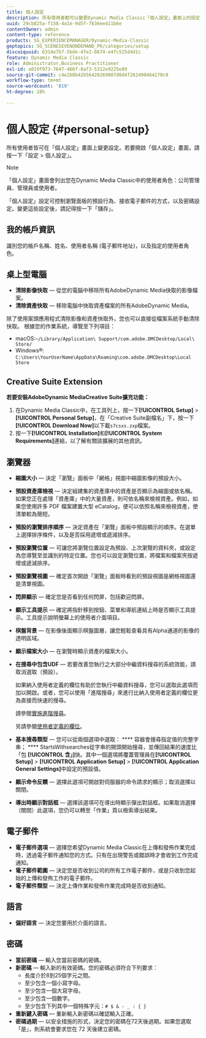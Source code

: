 ```yaml
---
title: 個人設定
description: 所有使用者都可以變更Dynamic Media Classic「個人設定」畫面上的設定。
uuid: 29cb825a-f158-4a1e-9d5f-7636ee411b6e
contentOwner: admin
content-type: reference
products: SG_EXPERIENCEMANAGER/Dynamic-Media-Classic
geptopics: SG_SCENESEVENONDEMAND_PK/categories/setup
discoiquuid: 6314e7b7-5bde-4fe2-8674-e4fc525d4d1c
feature: Dynamic Media Classic
role: Administrator,Business Practitioner
exl-id: a019f973-7647-466f-8af3-5312e9225e89
source-git-commit: c4e2b8b42b56420269087d0d4f262490464270c0
workflow-type: tm+mt
source-wordcount: '819'
ht-degree: 28%

---
```


# 個人設定 {#personal-setup}

所有使用者皆可在「個人設定」畫面上變更設定。若要開啟「個人設定」畫面，請按一下「設定 > 個人設定」。

>[!NOTE]
>
>「個人設定」畫面會列出您在Dynamic Media Classic中的使用者角色：公司管理員、管理員或使用者。

「個人設定」設定可控制瀏覽面板的預設行為、接收電子郵件的方式，以及密碼設定。變更這些設定後，請記得按一下「儲存」。

## 我的帳戶資訊

識別您的帳戶名稱、姓名、使用者名稱 (電子郵件地址)，以及指定的使用者角色。

## 桌上型電腦

* **清除影像快取**  — 從您的電腦中移除所有AdobeDynamic Media快取的影像檔案。
* **清除資產快取**  — 移除電腦中快取資產檔案的所有AdobeDynamic Media。

除了使用案頭應用程式清除影像和資產快取外，您也可以直接從檔案系統手動清除快取。 根據您的作業系統，導覽至下列項目：

* macOS:`~/Library/Application\ Support/com.adobe.DMCDesktop/Local\ Store/`
* Windows®: `C:\Users\YourUserName\AppData\Roaming\com.adobe.DMCDesktop\Local Store`

## Creative Suite Extension

**若要安裝AdobeDynamic MediaCreative Suite擴充功能：**

1. 在Dynamic Media Classic中，在工具列上，按一下&#x200B;**[!UICONTROL Setup]** > **[!UICONTROL Personal Setup]**，在「Creative Suite副檔名」下，按一下&#x200B;**[!UICONTROL Download Now]**&#x200B;以下載`s7csxs.zxp`檔案。
1. 按一下&#x200B;**[!UICONTROL Installation]**&#x200B;和&#x200B;**[!UICONTROL System Requirements]**&#x200B;連結，以了解有關該擴展的其他資訊。

<!--    A readme file is included at the root of the unzipped file to provide you with additional information about the extension.

1. Depending on your installed operating system, do one of the following: -->

<!-- #### Windows

|If you are running|Do this|
|--- |--- |
|Adobe Illustrator 18 in Adobe Creative Cloud 2014|<ul><li>From the root of the unzipped folder, click CC-2014.</li><li>Depending on the bit version of Adobe Illustrator that you are using, click win32 or win64.</li><li>Click libraries > flame, and then copy `aflame.dll` to Adobe Illustrator's executable folder. For example, `C:\Program Files\Adobe\Adobe Illustrator CC 2014\Support Files\Contents\Windows`. </li></ul><br/>**Note**: This example path is for the 64-bit location; the 32-bit location may fall under Program Files (x86) instead. <br/><ul><li>Return to the same libraries folder, click flamingo, and then copy `aflamingo.dll` to the same Adobe Illustrator executable folder that you used in the previous step. </li><li>Return to the win32 or win64 folder that you selected in step 2, and then copy `AdobeS7FXGFileFormat.aip` to Adobe Illustrator's plug-ins folder. For example, `C:\Program Files\Adobe\Adobe Illustrator CC 2014\Plug-ins\Illustrator Formats`. </li></ul> <br/>**Note**: This example path is for the 64-bit location; the 32-bit location may fall under Program Files (x86) instead.|
|Adobe Illustrator 17 in Adobe Creative Cloud|<ul><li>From the root of the unzipped folder, click CC. </li><li>Depending on the bit version of Adobe Illustrator that you are using, click win32 or win64.</li><li> Copy `AdobeS7FXGFileFormat.aip` to Adobe Illustrator's plug-ins folder. For example, `C:\Program Files\Adobe\Adobe Illustrator CC (64 Bit)\Plug-ins\Illustrator Formats`.</li></ul><br/>**Note**: This example path is for the 64-bit location; the 32-bit location may fall under Program Files (x86) instead.|
|Adobe Illustrator 16 in Adobe Creative Suite 6|<ul><li>From the root of the unzipped folder, click 6.0. </li><li>Depending on the bit version of Adobe Illustrator that you are using, click win32 or win64. </li><li>Copy AdobeS7FXGFileFormat.aip to Adobe Illustrator's plug-ins folder. For example, `C:\Program Files\Adobe\Adobe Illustrator CS6 (64 Bit)\Plug-ins\Illustrator Formats`.</li></ul><br/>**Note**: This example path is for the 64-bit location; the 32-bit location may fall under Program Files (x86) instead.|

#### Mac

|If you are running|Do this|
|--- |--- |
|Adobe Illustrator 18 in Adobe Creative Cloud 2014|<ul><li>From the root of the unzipped folder, click CC-2014 > mac64.</li><li>Click libraries > flame, and then copy the `aflame.framework` folder to Adobe Illustrator package contents folder. For example, `/Applications/Adobe Illustrator CC 2014/ Illustrator.app/Contents/Frameworks/`. (To open Adobe Illustrator’s package contents folder, right-click on the Adobe illustrator CC 2014 icon and click Show Package Contents from context menu).</li><li>Return to the same libraries folder, click `flamingo`, and then copy the `aflamingo.framework` folder to the same Adobe Illustrator package contents folder that you used in the previous step.</li><li>Return to the mac64 folder that you selected in step 1, and then copy the `AdobeS7FXGFileFormat.aip` folder to Adobe Illustrator’s plug-in folder. For example, `/Applications/Adobe Illustrator CC 2014/Plug-ins/Illustrator Formats/`.</li></ul><br/>|
|Adobe Illustrator 17 in Adobe Creative Cloud|<ul><li>From the root of the unzipped folder, click CC > mac64</li><li>Copy the `AdobeS7FXGFileFormat.aip` folder to Adobe Illustrator’s plug-in folder. For example, `/Applications/Adobe Illustrator CC/Plug-ins/Illustrator Formats/`.</li></ul><br/>|
|Adobe Illustrator 16 in Adobe Creative Suite 6|<ul><li>From the root of the unzipped folder, click 6.0 > mac64</li><li>Copy the `AdobeS7FXGFileFormat.aip` folder to Adobe Illustrator’s plug-in folder. For example, `/Applications/Adobe Illustrator CS6/Plug-ins/Illustrator Formats/`.</li></ul>|

The plug-in is now available for you to use in Adobe Illustrator. -->

## 瀏覽器

* **縮圖大小**  — 決定「瀏覽」面板中「網格」視圖中縮圖影像的預設大小。
* **預設資產庫檢視**  — 決定組建集的資產庫中的資產是否顯示為縮圖或依名稱。如果您正在處理「資產庫」中的大量資產，則可依名稱來檢視資產。例如，如果您使用許多 PDF 檔案建置大型 eCatalog，便可以依照名稱來檢視資產，使清單較為簡短。
* **預設的瀏覽排序順序**  — 決定資產在「瀏覽」面板中預設顯示的順序。在選單上選擇排序條件，以及是否採用遞增或遞減排序。
* **預設瀏覽位置**  — 可讓您將瀏覽位置設定為預設、上次瀏覽的資料夾，或設定為您導覽至並識別的特定位置。您也可以設定瀏覽位置，將檔案和檔案夾按遞增或遞減排序。
* **預設瀏覽視圖**  — 確定首次開啟「瀏覽」面板時看到的預設視圖是網格視圖還是清單視圖。
* **閃屏顯示**  — 確定您是否看到任何閃屏，包括歡迎閃屏。
* **顯示工具提示**  — 確定將指針移到按鈕、菜單和導航連結上時是否顯示工具提示。工具提示說明螢幕上的使用者介面項目。
* **棋盤背景**  — 在影像後面顯示棋盤圖層，讓您輕鬆查看具有Alpha通道的影像的透明區域。
* **顯示檔案大小**  — 在瀏覽時顯示資產的檔案大小。
* **在搜尋中包含UDF**  — 若要改善您執行之大部分中繼資料搜尋的系統效能，請取消選取（預設）。

   如果納入使用者定義的欄位有助於您執行中繼資料搜尋，您可以選取此選項而加以開啟。或者，您可以使用「進階搜尋」來進行比納入使用者定義的欄位更為直接而快速的搜尋。

   請參閱[實施進階搜尋](searching-assets.md#conducting_an_advanced_search)。

   另請參閱[使用者定義的欄位](application-setup.md#user_defined_fields)。

* **基本搜尋類型**  — 您可以從兩個選項中選取： **** 容器會搜尋指定值的完整字串； **** StartsWithsearches從字串的開頭開始搜尋，並傳回結果的速度比「包 **[!UICONTROL 含」]**&#x200B;快。其中一個選項將覆蓋管理員在&#x200B;**[!UICONTROL Setup]** > **[!UICONTROL Application Setup]** > **[!UICONTROL Application General Settings]**&#x200B;中設定的預設值。
* **顯示命令反饋**  — 選擇此選項可開啟對伺服器的命令請求的顯示；取消選擇以關閉。
* **導出時顯示對話框**  — 選擇該選項可在導出時顯示彈出對話框。如果取消選擇（關閉）此選項，您仍可以轉至「作業」頁以檢索導出結果。

## 電子郵件

* **電子郵件選項**  — 選擇您希望Dynamic Media Classic在上傳和發佈作業完成時，透過電子郵件通知您的方式。只有在出現警告或錯誤時才會收到工作完成通知。
* **電子郵件範圍**  — 決定您是否收到公司的所有工作電子郵件，或是只收到您起始的上傳和發佈工作的電子郵件。
* **電子郵件類型**  — 決定上傳作業和發佈作業完成時是否收到通知。

## 語言

* **偏好語言**  — 決定您要用於介面的語言。

## 密碼

* **當前密碼**  — 輸入您當前密碼的密碼。
* **新密碼**  — 輸入新的有效密碼。您的密碼必須符合下列要求：
   * 長度介於8到25個字元之間。
   * 至少包含一個小寫字母。
   * 至少包含一個大寫字母。
   * 至少包含一個數字。
   * 至少包含下列其中一個特殊字元：`# $ & - _ : { }`
* **重新鍵入密碼**  — 重新輸入新密碼以確認輸入正確。
* **密碼過期**  — 以安全措施的形式，決定您的密碼在72天後過期。如果您選取「是」，則系統會要求您在 72 天後建立密碼。
